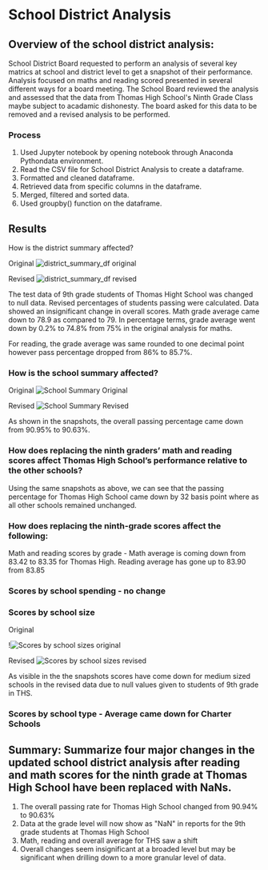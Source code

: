# School District Analysis 

## Overview of the school district analysis:
School District Board requested to perform an analysis of several key matrics at school and district level to get a snapshot of their performance. Analysis focused on maths and reading scored presented in several different ways for a board meeting. The School Board reviewed the analysis and assessed that the data from Thomas High School's Ninth Grade Class maybe subject to acadamic dishonesty. The board asked for this data to be removed and a revised analysis to be performed. 

### Process
  1. Used Jupyter notebook by opening notebook through Anaconda Pythondata environment.
  2. Read the CSV file for School District Analysis to create a dataframe.
  3. Formatted and cleaned dataframe.
  4. Retrieved data from specific columns in the dataframe.
  5. Merged, filtered and sorted data.
  6. Used groupby() function on the dataframe.

## Results

How is the district summary affected?

Original
![district_summary_df original](https://user-images.githubusercontent.com/104873181/171781913-035200ca-7fef-4bf3-a845-7f5ef4d6c376.png)

Revised
![district_summary_df revised](https://user-images.githubusercontent.com/104873181/171786912-ca7afa94-f7f5-48e5-8e3f-3bced7918844.png)

The test data of 9th grade students of Thomas Hight School was changed to null data. Revised percentages of students passing were calculated. Data showed an insignificant change in overall scores. Math grade average came down to 78.9 as compared to 79. In percentage terms, grade average went down by 0.2% to 74.8% from 75% in the original analysis for maths.

For reading, the grade average was same rounded to one decimal point however pass percentage dropped from 86% to 85.7%.

### How is the school summary affected?

Original
![School Summary Original](https://user-images.githubusercontent.com/104873181/171783466-23994cd9-a3dc-496a-b51e-85b2ae5ab0cf.png)

Revised
![School Summary Revised](https://user-images.githubusercontent.com/104873181/171783484-b2132a71-5420-4cb4-8d84-504de97c8735.png)

As shown in the snapshots, the overall passing percentage came down from 90.95% to 90.63%.

### How does replacing the ninth graders’ math and reading scores affect Thomas High School’s performance relative to the other schools?

Using the same snapshots as above, we can see that the passing percentage for Thomas High School came down by 32 basis point where as all other schools remained unchanged.

### How does replacing the ninth-grade scores affect the following:

Math and reading scores by grade - Math average is coming down from 83.42 to 83.35 for Thomas High. Reading average has gone up to 83.90 from 83.85

### Scores by school spending - no change

### Scores by school size 

Original

!![Scores by school sizes original](https://user-images.githubusercontent.com/104873181/171785485-60420544-2e49-4ea4-95f2-dd1b7d6826ea.png)

Revised
![Scores by school sizes revised](https://user-images.githubusercontent.com/104873181/171785469-da75d4e8-59ff-4fdf-a3aa-24755be97e19.png)

As visible in the the snapshots scores have come down for medium sized schools in the revised data due to null values given to students of 9th grade in THS.

### Scores by school type - Average came down for Charter Schools

## Summary: Summarize four major changes in the updated school district analysis after reading and math scores for the ninth grade at Thomas High School have been replaced with NaNs.

1. The overall passing rate for Thomas High School changed from 90.94% to 90.63%
2. Data at the grade level will now show as "NaN" in reports for the 9th grade students at Thomas High School
3. Math, reading and overall average for THS saw a shift
4. Overall changes seem insignificant at a broaded level but may be significant when drilling down to a more granular level of data.
